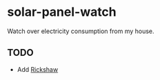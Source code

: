 # solar-panel-watch
Watch over electricity consumption from my house.


## TODO 

* Add [Rickshaw](https://www.influxdata.com/blog/visualizing-your-time-series-data-from-influxdb-with-rickshaw/)